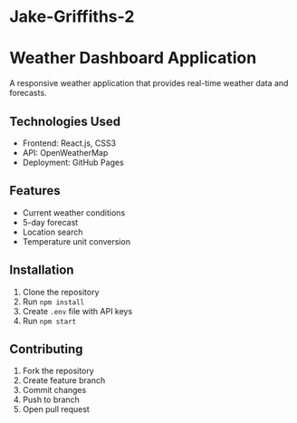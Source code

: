 # Jake-Griffiths-2
# Weather Dashboard Application

A responsive weather application that provides real-time weather data and forecasts.

## Technologies Used
- Frontend: React.js, CSS3
- API: OpenWeatherMap
- Deployment: GitHub Pages

## Features
- Current weather conditions
- 5-day forecast
- Location search
- Temperature unit conversion

## Installation
1. Clone the repository
2. Run `npm install`
3. Create `.env` file with API keys
4. Run `npm start`

## Contributing
1. Fork the repository
2. Create feature branch
3. Commit changes
4. Push to branch
5. Open pull request
